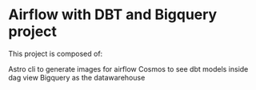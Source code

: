 # Airflow with DBT and Bigquery project

This project is composed of:

Astro cli to generate images for airflow 
Cosmos to see dbt models inside dag view
Bigquery as the datawarehouse